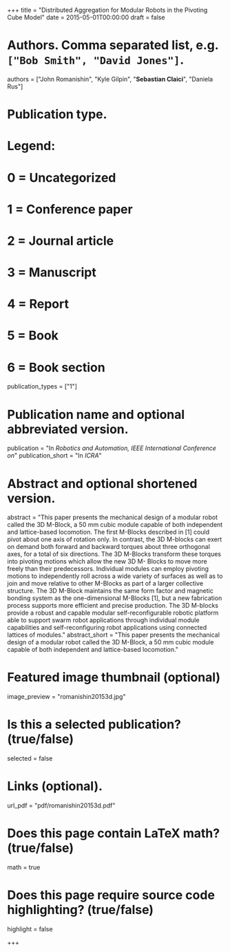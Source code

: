 +++
title = "Distributed Aggregation for Modular Robots in the Pivoting Cube Model"
date = 2015-05-01T00:00:00
draft = false

# Authors. Comma separated list, e.g. `["Bob Smith", "David Jones"]`.
authors = ["John Romanishin", "Kyle Gilpin", "**Sebastian Claici**", "Daniela Rus"]

# Publication type.
# Legend:
# 0 = Uncategorized
# 1 = Conference paper
# 2 = Journal article
# 3 = Manuscript
# 4 = Report
# 5 = Book
# 6 = Book section
publication_types = ["1"]

# Publication name and optional abbreviated version.
publication = "In *Robotics and Automation, IEEE International Conference on*"
publication_short = "In *ICRA*"

# Abstract and optional shortened version.
abstract = "This  paper  presents  the  mechanical  design  of  a modular  robot  called  the  3D  M-Block,  a  50 mm  cubic  module capable of both independent and lattice-based locomotion. The first  M-Blocks  described  in  [1] could  pivot  about  one  axis  of rotation only. In contrast, the 3D M-blocks can exert on demand both  forward  and  backward  torques  about  three  orthogonal axes,  for  a  total  of  six  directions.  The  3D  M-Blocks  transform these torques into pivoting motions which allow the new 3D M- Blocks to move more freely than their predecessors. Individual modules  can  employ  pivoting  motions  to  independently  roll across   a   wide   variety   of   surfaces   as   well   as   to   join   and move  relative  to  other  M-Blocks  as  part  of  a  larger  collective structure. The 3D M-Block maintains the same form factor and magnetic bonding system as the one-dimensional M-Blocks [1], but  a  new  fabrication  process  supports  more  efficient  and precise  production.  The  3D  M-blocks  provide  a  robust  and capable  modular  self-reconfigurable  robotic  platform  able  to support  swarm  robot  applications  through  individual  module capabilities   and   self-reconfiguring   robot   applications   using connected lattices of modules."
abstract_short = "This  paper  presents  the  mechanical  design  of  a modular  robot  called  the  3D  M-Block,  a  50 mm  cubic  module capable of both independent and lattice-based locomotion."

# Featured image thumbnail (optional)
image_preview = "romanishin20153d.jpg"

# Is this a selected publication? (true/false)
selected = false

# Links (optional).
url_pdf = "pdf/romanishin20153d.pdf"

# Does this page contain LaTeX math? (true/false)
math = true

# Does this page require source code highlighting? (true/false)
highlight = false

+++